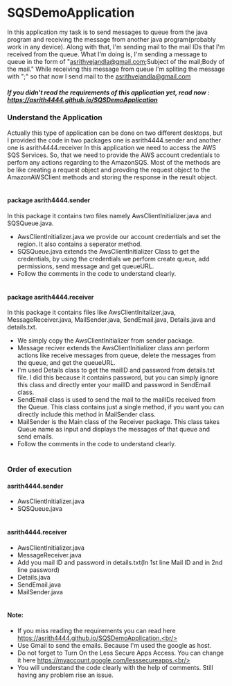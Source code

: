 # SQSDemoApplication
In this application my task is to send messages to queue from the java program and receiving the message from another java program(probably work in any device). 
Along with that, I'm sending mail to the mail IDs that I'm received from the queue.
What I'm doing is, 
I'm sending a message to queue in the form of "asrithvejandla@gmail.com;Subject of the mail;Body of the mail."
While receiving this message from queue I'm spliting the message with ";" so that now I send mail to the asrithvejandla@gmail.com

#### _If you didn't read the requirements of this application yet, read now : https://asrith4444.github.io/SQSDemoApplication_

### Understand the Application
Actually this type of application can be done on two different desktops, but I provided the code in two packages one is asrith4444.sender and another one is asrith4444.receiver
In this application we need to access the AWS SQS Services. So, that we need to provide the AWS account credentials to perfom any actions regarding to the AmazonSQS.
Most of the methods are be like creating a request object and provding the request object to the AmazonAWSClient methods and storing the response in the result object.<br/><br/>

#### package asrith4444.sender
In this package it contains two files namely AwsClientInitializer.java and SQSQueue.java.
- AwsClientInitializer.java we provide our account credentials and set the region. It also contains a seperator method.
- SQSQueue.java extends the AwsClientInitializer Class to get the credentials, by using the credentials we perform create queue, add permissions, send message and get queueURL.
- Follow the comments in the code to understand clearly.<br/><br/>

#### package asrith4444.receiver
In this package it contains files like AwsClientInitalizer.java, MessageReceiver.java, MailSender.java, SendEmail.java, Details.java and details.txt.
- We simply copy the AwsClientInitializer from sender package.
- Message reciver extends the AwsClientInitializer class ann perform actions like receive messages from queue, delete the messages from the queue, and get the queueURL.
- I'm used Details class to get the mailID and password from details.txt file. I did this because it contains password, but you can simply ignore this class and directly enter your mailID and password in SendEmail class.
- SendEmail class is used to send the mail to the mailIDs received from the Queue. This class contains just a single method, if you want you can directly include this method in MailSender class.
- MailSender is the Main class of the Receiver package. This class takes Queue name as input and displays the messages of that queue and send emails.
- Follow the comments in the code to understand clearly.<br/><br/>

### Order of execution

#### asrith4444.sender
- AwsClientInitializer.java
- SQSQueue.java<br/><br/>

#### asrith4444.receiver
- AwsClientInitializer.java<br/>
- MessageReceiver.java<br/>
- Add you mail ID and password in details.txt(In 1st line Mail ID and in 2nd line password)<br/>
- Details.java<br/>
- SendEmail.java<br/>
- MailSender.java<br/><br/>

#### Note:
- If you miss reading the requirements you can read here https://asrith4444.github.io/SQSDemoApplication.<br/>
- Use Gmail to send the emails. Because I'm used the google as host.<br/>
- Do not forget to Turn On the Less Secure Apps Access. You can change it here https://myaccount.google.com/lesssecureapps.<br/>
- You will understand the code clearly with the help of comments. Still having any problem rise an issue.
